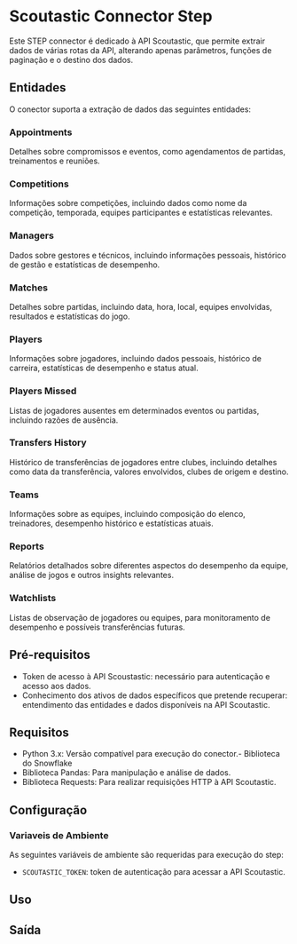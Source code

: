 # Scoutastic Connector Step

Este STEP connector é dedicado à API Scoutastic, que permite extrair dados de várias rotas da API, alterando apenas parâmetros, funções de paginação e o destino dos dados.

## Entidades

O conector suporta a extração de dados das seguintes entidades:

### Appointments

Detalhes sobre compromissos e eventos, como agendamentos de partidas, treinamentos e reuniões.

### Competitions

Informações sobre competições, incluindo dados como nome da competição, temporada, equipes participantes e estatísticas relevantes.

### Managers

Dados sobre gestores e técnicos, incluindo informações pessoais, histórico de gestão e estatísticas de desempenho.

### Matches

Detalhes sobre partidas, incluindo data, hora, local, equipes envolvidas, resultados e estatísticas do jogo.

### Players

Informações sobre jogadores, incluindo dados pessoais, histórico de carreira, estatísticas de desempenho e status atual.

### Players Missed

Listas de jogadores ausentes em determinados eventos ou partidas, incluindo razões de ausência.

### Transfers History

Histórico de transferências de jogadores entre clubes, incluindo detalhes como data da transferência, valores envolvidos, clubes de origem e destino.

### Teams

Informações sobre as equipes, incluindo composição do elenco, treinadores, desempenho histórico e estatísticas atuais.

### Reports

Relatórios detalhados sobre diferentes aspectos do desempenho da equipe, análise de jogos e outros insights relevantes.

### Watchlists

Listas de observação de jogadores ou equipes, para monitoramento de desempenho e possíveis transferências futuras.

## Pré-requisitos

- Token de acesso à API Scoustastic: necessário para autenticação e acesso aos dados.
- Conhecimento dos ativos de dados específicos que pretende recuperar: entendimento das entidades e dados disponíveis na API Scoutastic.

## Requisitos

- Python 3.x: Versão compatível para execução do conector.- Biblioteca do Snowflake
- Biblioteca Pandas: Para manipulação e análise de dados.
- Biblioteca Requests: Para realizar requisições HTTP à API Scoutastic.

## Configuração

### Variaveis de Ambiente

As seguintes variáveis de ambiente são requeridas para execução do step:

- `SCOUTASTIC_TOKEN`: token de autenticação para acessar a API Scoutastic.

## Uso

## Saída
